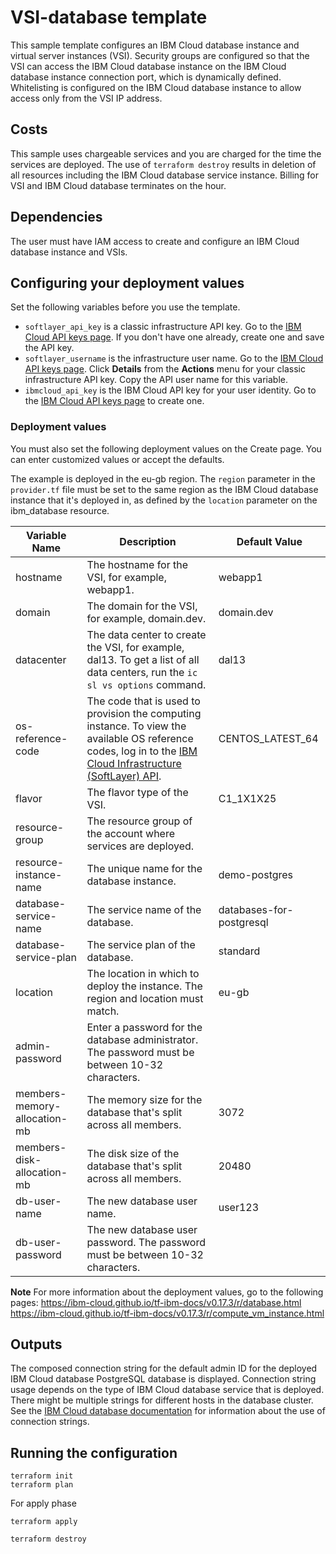 # VSI-database template

This sample template configures an IBM Cloud database instance and virtual server instances (VSI). Security groups are configured so that the VSI can access the IBM Cloud database instance on the IBM Cloud database instance connection port, which is dynamically defined. Whitelisting is configured on the IBM Cloud database instance to allow access only from the VSI IP address. 

## Costs

This sample uses chargeable services and you are charged for the time the services are deployed. The use of `terraform destroy` results in deletion of all resources including the IBM Cloud database service instance. Billing for VSI and IBM Cloud database terminates on the hour. 


## Dependencies

The user must have IAM access to create and configure an IBM Cloud database instance and VSIs.

## Configuring your deployment values  

Set the following variables before you use the template. 

* `softlayer_api_key` is a classic infrastructure API key. Go to the [IBM Cloud API keys page](https://cloud.ibm.com/iam/apikeys). If you don't have one already, create one and save the API key.
* `softlayer_username` is the infrastructure user name. Go to the [IBM Cloud API keys page](https://cloud.ibm.com/iam/apikeys). Click **Details** from the **Actions** menu for your classic infrastructure API key. Copy the API user name for this variable.
* `ibmcloud_api_key` is the IBM Cloud API key for your user identity. Go to the [IBM Cloud API keys page](https://cloud.ibm.com/iam/apikeys) to create one.


### Deployment values 

You must also set the following deployment values on the Create page. You can enter customized values or accept the defaults.

The example is deployed in the eu-gb region. The `region` parameter in the `provider.tf` file must be set to the same region as the IBM Cloud database instance that it's deployed in, as defined by the `location` parameter on the ibm_database resource. 

|Variable Name|Description|Default Value|
|-------------|-----------|-------------|
|hostname| The hostname for the VSI, for example, webapp1.|webapp1| 
|domain | The domain for the VSI, for example, domain.dev.|domain.dev|
|datacenter | The data center to create the VSI, for example, dal13. To get a list of all data centers, run the `ic sl vs options` command.|dal13|
|os-reference-code | The code that is used to provision the computing instance. To view the available OS reference codes, log in to the [IBM Cloud Infrastructure (SoftLayer) API](https://api.softlayer.com/rest/v3/SoftLayer_Virtual_Guest_Block_Device_Template_Group/getVhdImportSoftwareDescriptions.json?objectMask=referenceCode).|CENTOS_LATEST_64|
|flavor | The flavor type of the VSI.|C1_1X1X25|
|resource-group | The resource group of the account where services are deployed.||
|resource-instance-name | The unique name for the database instance.|demo-postgres|
|database-service-name | The service name of the database.|databases-for-postgresql|
|database-service-plan | The service plan of the database.|standard|
|location | The location in which to deploy the instance. The region and location must match.|eu-gb|
|admin-password| Enter a password for the database administrator. The password must be between 10-32 characters.||
|members-memory-allocation-mb| The memory size for the database that's split across all members.|3072|
|members-disk-allocation-mb| The disk size of the database that's split across all members.|20480|
|db-user-name| The new database user name.|user123|
|db-user-password| The new database user password. The password must be between 10-32 characters.||

**Note** For more information about the deployment values, go to the following pages:
https://ibm-cloud.github.io/tf-ibm-docs/v0.17.3/r/database.html  
https://ibm-cloud.github.io/tf-ibm-docs/v0.17.3/r/compute_vm_instance.html


## Outputs 

The composed connection string for the default admin ID for the deployed IBM Cloud database PostgreSQL database is displayed. Connection string usage depends on the type of IBM Cloud database service that is deployed. There might be multiple strings for different hosts in the database cluster. See the [IBM Cloud database documentation](https://cloud.ibm.com/docs/services/databases-for-etcd?topic=databases-for-etcd-connection-strings#connection-strings) for information about the use of connection strings.

## Running the configuration 
```shell
terraform init
terraform plan
```

For apply phase

```shell
terraform apply
```

```shell
terraform destroy
```  
